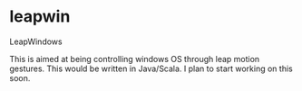 leapwin
=======

LeapWindows

This is aimed at being controlling windows OS through leap motion gestures. This would be written in Java/Scala. I plan to start working on this soon.
